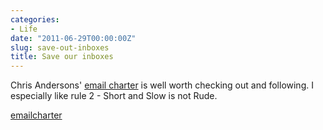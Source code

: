 ```yaml
---
categories:
- Life
date: "2011-06-29T00:00:00Z"
slug: save-out-inboxes
title: Save our inboxes
---
```

Chris Andersons' [email charter][emailcharter] is well worth checking out and following. I especially like rule 2 - Short and Slow is not Rude.
   
[emailcharter][emailcharter]

[emailcharter]: http://www.emailcharter.org/
